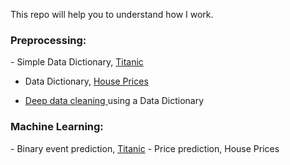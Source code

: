 This repo will help you to understand how I work.

<h3>Preprocessing:</h3>
- Simple Data Dictionary, <a href="https://github.com/datalanas/Jupyter_notebooks_to_share/blob/master/Titanic_What_is_DataDictionary.ipynb" target="_blank" rel="noopener noreferrer">Titanic</a>

- Data Dictionary, <a href="https://github.com/datalanas/Jupyter_notebooks_to_share" target="_blank" rel="noopener noreferrer">House Prices</a>

- <a href="https://github.com/datalanas/Jupyter_notebooks_to_share/blob/master/House_Prices_Cleaning_with_DataDictionary.ipynb" target="_blank" rel="noopener noreferrer">Deep data cleaning </a> using a Data Dictionary

<h3>Machine Learning:</h3>
- Binary event prediction, <a href="https://github.com/datalanas/Jupyter_notebooks_to_share/blob/master/Titanic_Prediction_of_binary_events.ipynb" target="_blank" rel="noopener noreferrer">Titanic</a>
- Price prediction, House Prices
